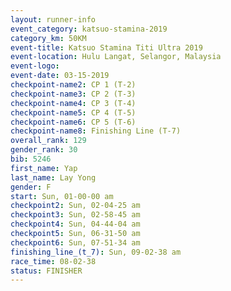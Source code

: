 ```yaml
---
layout: runner-info 
event_category: katsuo-stamina-2019 
category_km: 50KM 
event-title: Katsuo Stamina Titi Ultra 2019 
event-location: Hulu Langat, Selangor, Malaysia 
event-logo: 
event-date: 03-15-2019 
checkpoint-name2: CP 1 (T-2) 
checkpoint-name3: CP 2 (T-3) 
checkpoint-name4: CP 3 (T-4) 
checkpoint-name5: CP 4 (T-5) 
checkpoint-name6: CP 5 (T-6) 
checkpoint-name8: Finishing Line (T-7) 
overall_rank: 129
gender_rank: 30
bib: 5246
first_name: Yap
last_name: Lay Yong
gender: F
start: Sun, 01-00-00 am
checkpoint2: Sun, 02-04-25 am
checkpoint3: Sun, 02-58-45 am
checkpoint4: Sun, 04-44-04 am
checkpoint5: Sun, 06-31-50 am
checkpoint6: Sun, 07-51-34 am
finishing_line_(t_7): Sun, 09-02-38 am
race_time: 08-02-38
status: FINISHER
---
```


